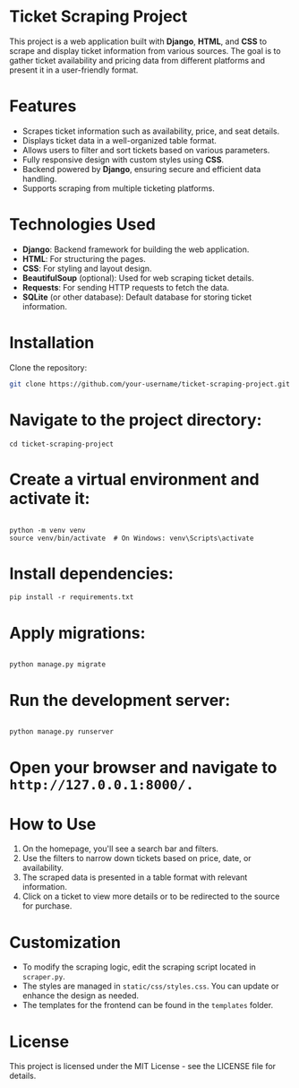 # Ticket Scraping Project

This project is a web application built with **Django**, **HTML**, and **CSS** to scrape and display ticket information from various sources. The goal is to gather ticket availability and pricing data from different platforms and present it in a user-friendly format.

# Features

- Scrapes ticket information such as availability, price, and seat details.
- Displays ticket data in a well-organized table format.
- Allows users to filter and sort tickets based on various parameters.
- Fully responsive design with custom styles using **CSS**.
- Backend powered by **Django**, ensuring secure and efficient data handling.
- Supports scraping from multiple ticketing platforms.

# Technologies Used

- **Django**: Backend framework for building the web application.
- **HTML**: For structuring the pages.
- **CSS**: For styling and layout design.
- **BeautifulSoup** (optional): Used for web scraping ticket details.
- **Requests**: For sending HTTP requests to fetch the data.
- **SQLite** (or other database): Default database for storing ticket information.

# Installation

 Clone the repository:
   ```bash
   git clone https://github.com/your-username/ticket-scraping-project.git  
```

# Navigate to the project directory:
```
cd ticket-scraping-project 
```


# Create a virtual environment and activate it:
```

python -m venv venv 
source venv/bin/activate  # On Windows: venv\Scripts\activate 
```

# Install dependencies:

```
pip install -r requirements.txt 
```


# Apply migrations:
```

python manage.py migrate 
```


# Run the development server:
```

python manage.py runserver 
```


# Open your browser and navigate to ``` http://127.0.0.1:8000/.```



# How to Use

1. On the homepage, you'll see a search bar and filters.
2. Use the filters to narrow down tickets based on price, date, or availability.
3. The scraped data is presented in a table format with relevant information.
4. Click on a ticket to view more details or to be redirected to the source for purchase.

# Customization

- To modify the scraping logic, edit the scraping script located in `scraper.py`.
- The styles are managed in `static/css/styles.css`. You can update or enhance the design as needed.
- The templates for the frontend can be found in the `templates` folder.


# License

This project is licensed under the MIT License - see the LICENSE file for details.


